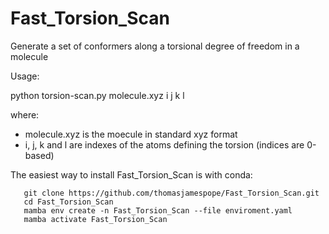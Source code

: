 # Fast_Torsion_Scan
Generate a set of conformers along a torsional degree of freedom in a molecule

Usage:

python torsion-scan.py molecule.xyz i j k l

where:
- molecule.xyz is the moecule in standard xyz format
- i, j, k and l are indexes of the atoms defining the torsion (indices are 0-based)

The easiest way to install Fast_Torsion_Scan is with conda:

```
   git clone https://github.com/thomasjamespope/Fast_Torsion_Scan.git
   cd Fast_Torsion_Scan
   mamba env create -n Fast_Torsion_Scan --file enviroment.yaml
   mamba activate Fast_Torsion_Scan
```
  
